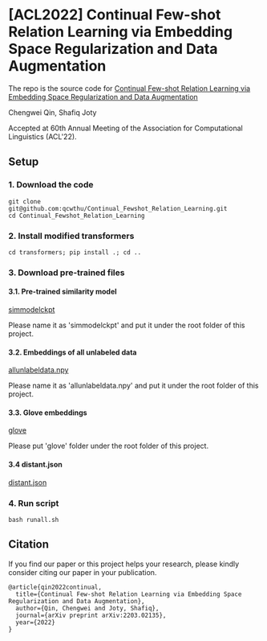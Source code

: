 # [ACL2022] Continual Few-shot Relation Learning via Embedding Space Regularization and Data Augmentation 

The repo is the source code for [Continual Few-shot Relation Learning via Embedding Space Regularization and Data Augmentation](https://openreview.net/forum?id=tN-UlSrCBgM)

Chengwei Qin, Shafiq Joty

Accepted at 60th Annual Meeting of the Association for Computational Linguistics (ACL'22).

## Setup

### 1. Download the code

```
git clone git@github.com:qcwthu/Continual_Fewshot_Relation_Learning.git
cd Continual_Fewshot_Relation_Learning
```

### 2. Install modified transformers

```
cd transformers; pip install .; cd ..
```

### 3. Download pre-trained files

#### 3.1. Pre-trained similarity model

[simmodelckpt](https://drive.google.com/file/d/1zS9gcJOtexA4wenRrKuHcMauEyFZMGG5/view?usp=sharing)

Please name it as 'simmodelckpt' and put it under the root folder of this project.

#### 3.2. Embeddings of all unlabeled data

[allunlabeldata.npy](https://drive.google.com/file/d/1iVi338KPcUPOLPYDY8SwDifhMGaud1kd/view?usp=sharing)

Please name it as 'allunlabeldata.npy' and put it under the root folder of this project.

#### 3.3. Glove embeddings

[glove](https://drive.google.com/drive/folders/1G_D1npBY_nirZGBgWcv7jlZZnYfbxBbn?usp=sharing)

Please put 'glove' folder under the root folder of this project.

#### 3.4 distant.json

[distant.json](https://drive.google.com/file/d/1fj7Z_eRZ37KuHid8a0kwSr2_tXgj3yHy/view?usp=sharing)

### 4. Run script

```
bash runall.sh
```





## Citation

If you find our paper or this project helps your research, please kindly consider citing our paper in your publication.




```
@article{qin2022continual,
  title={Continual Few-shot Relation Learning via Embedding Space Regularization and Data Augmentation},
  author={Qin, Chengwei and Joty, Shafiq},
  journal={arXiv preprint arXiv:2203.02135},
  year={2022}
}
```

